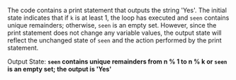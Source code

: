 The code contains a print statement that outputs the string 'Yes'. The initial state indicates that if `k` is at least 1, the loop has executed and `seen` contains unique remainders; otherwise, `seen` is an empty set. However, since the print statement does not change any variable values, the output state will reflect the unchanged state of `seen` and the action performed by the print statement.

Output State: **`seen` contains unique remainders from n % 1 to n % k or `seen` is an empty set; the output is 'Yes'**